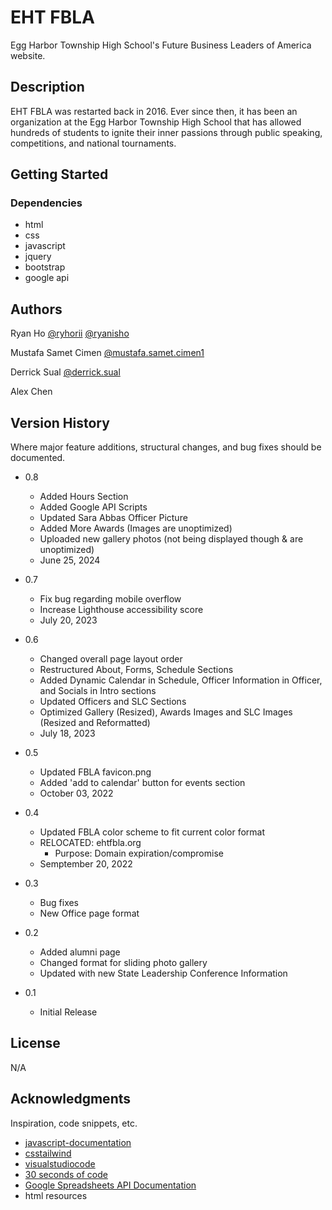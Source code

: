 # EHT FBLA

Egg Harbor Township High School's Future Business Leaders of America website.

## Description

EHT FBLA was restarted back in 2016. Ever since then, it has been an organization at the Egg Harbor Township High School that has allowed hundreds of students to ignite their inner passions through public speaking, competitions, and national tournaments.

## Getting Started

### Dependencies

- html
- css
- javascript
- jquery
- bootstrap 
- google api

## Authors

Ryan Ho
[@ryhorii](https://twitter.com/ryhorii)
[@ryanisho](https://instagram.com/ryanisho)

Mustafa Samet Cimen
[@mustafa.samet.cimen1](https://instagram.com/mustafa.samet.cimen1)

Derrick Sual
[@derrick.sual](https://linktr.ee/derrick.sual)

Alex Chen

## Version History  
Where major feature additions, structural changes, and bug fixes should be documented. 
- 0.8 
    - Added Hours Section   
    - Added Google API Scripts
    - Updated Sara Abbas Officer Picture  
    - Added More Awards (Images are unoptimized)  
    - Uploaded new gallery photos (not being displayed though & are unoptimized)
    - June 25, 2024
- 0.7  
    - Fix bug regarding mobile overflow 
    - Increase Lighthouse accessibility score  
    - July 20, 2023
- 0.6   
    - Changed overall page layout order
    - Restructured About, Forms, Schedule Sections    
    - Added Dynamic Calendar in Schedule, Officer Information in Officer, and Socials in Intro sections
    - Updated Officers and SLC Sections   
    - Optimized Gallery (Resized), Awards Images and SLC Images (Resized and Reformatted)
    - July 18, 2023 


- 0.5

  - Updated FBLA favicon.png
  - Added 'add to calendar' button for events section
  - October 03, 2022

- 0.4

  - Updated FBLA color scheme to fit current color format
  - RELOCATED: ehtfbla.org
    - Purpose: Domain expiration/compromise
  - Semptember 20, 2022

- 0.3

  - Bug fixes
  - New Office page format

- 0.2

  - Added alumni page
  - Changed format for sliding photo gallery
  - Updated with new State Leadership Conference Information

- 0.1
  - Initial Release

## License

N/A

## Acknowledgments

Inspiration, code snippets, etc.

- [javascript-documentation](<[https://docs.djangoproject.com/en/4.1/](https://developer.mozilla.org/en-US/docs/Web/JavaScript)>)
- [csstailwind](https://tailwindcss.com/docs/installation)
- [visualstudiocode](https://code.visualstudio.com/) 
- [30 seconds of code](https://www.30secondsofcode.org/) 
- [Google Spreadsheets API Documentation](https://developers.google.com/sheets/api/guides/concepts)
- html resources
